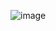 ![image](https://github.com/tuananh942003/mid-test/assets/168947921/895597d9-6ef8-4db1-ad82-cd3eb171043f)
